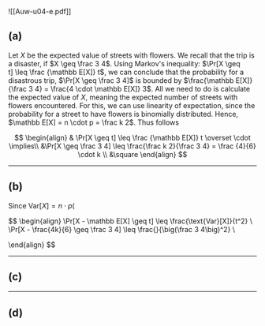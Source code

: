 ![[Auw-u04-e.pdf]]

## (a)

Let $X$ be the expected value of streets with flowers. We recall that the trip is a disaster, if $X \geq \frac 3 4$. Using Markov's inequality: $\Pr[X \geq t] \leq \frac {\mathbb E[X]} t$, we can conclude that the probability for a disastrous trip, $\Pr[X \geq \frac 3 4]$ is bounded by $\frac{\mathbb E[X]} {\frac 3 4} = \frac{4 \cdot \mathbb E[X]} 3$. All we need to do is calculate the expected value of $X$, meaning the expected number of streets with flowers encountered. For this, we can use linearity of expectation, since the probability for a street to have flowers is binomially distributed. Hence, $\mathbb E[X] = n \cdot p = \frac k 2$. Thus follows



$$
\begin{align}
& \Pr[X \geq t] \leq \frac {\mathbb E[X]} t \overset \cdot \implies\\
&\Pr[X \geq \frac 3 4] \leq \frac{\frac k 2}{\frac 3 4} = \frac {4}{6} \cdot k \\
&\square
\end{align}
$$

___
## (b)

Since $\text{Var}[X]= n\cdot p ($ 

$$
\begin{align}
\Pr[X - \mathbb E[X] \geq t] \leq \frac{\text{Var}[X]}{t^2} \\
\Pr[X - \frac{4k}{6} \geq \frac 3 4] \leq \frac{}{\big(\frac 3 4\big)^2} \\

\end{align}
$$
___
## (c)



___
## (d)

